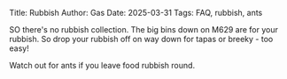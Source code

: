 Title: Rubbish
Author: Gas
Date: 2025-03-31
Tags: FAQ, rubbish, ants

SO there's no rubbish collection. The big bins down on M629 are for
your rubbish. So drop your rubbish off on way down for tapas or
breeky - too easy!

Watch out for ants if you leave food rubbish round. 
